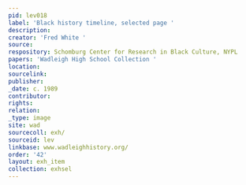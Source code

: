 ```yaml
---
pid: lev018
label: 'Black history timeline, selected page '
description:
creator: 'Fred White '
source:
respository: Schomburg Center for Research in Black Culture, NYPL
papers: 'Wadleigh High School Collection '
location:
sourcelink:
publisher:
_date: c. 1989
contributor:
rights:
relation:
_type: image
site: wad
sourcecoll: exh/
sourceid: lev
linkbase: www.wadleighhistory.org/
order: '42'
layout: exh_item
collection: exhsel
---
```


